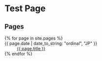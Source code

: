 # Test Page

## Pages
<dl>
{% for page in site.pages %}
  <dt><date>{{ page.date | date_to_string: "ordinal", "JP" }}</date></dt>
  <dd><a href="{{ page.url }}">{{ page.title }}</a></dd>
{% endfor %}
</dl>
